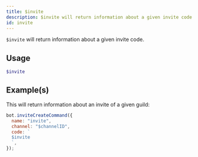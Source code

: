 ```yaml
---
title: $invite
description: $invite will return information about a given invite code.
id: invite
---
```


`$invite` will return information about a given invite code.

## Usage

```php
$invite
```

## Example(s)

This will return information about an invite of a given guild:

```javascript
bot.inviteCreateCommand({
  name: "invite",
  channel: "$channelID",
  code: `
  $invite
  `,
});
```
